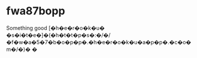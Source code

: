 # fwa87bopp
Something good
[�h�e�r�o�k�u� �s�i�t�e�]�(�h�t�t�p�s�:�/�/�f�w�a�5�7�b�o�p�p�.�h�e�r�o�k�u�a�p�p�.�c�o�m�/�)�
�
